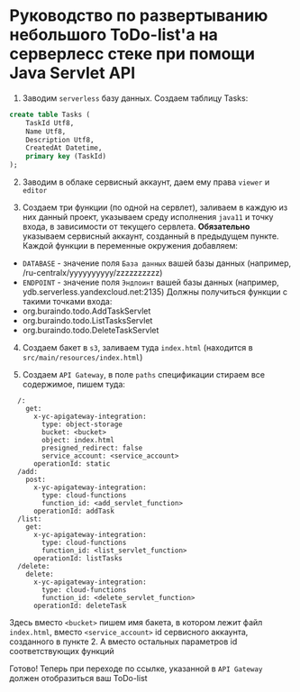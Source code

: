 # Руководство по развертыванию небольшого ToDo-list'а на серверлесс стеке при помощи Java Servlet API

1. Заводим `serverless` базу данных. Создаем таблицу Tasks:

```sql
create table Tasks (
    TaskId Utf8,
    Name Utf8,
    Description Utf8,
    CreatedAt Datetime,
    primary key (TaskId)
);
```

2. Заводим в облаке сервисный аккаунт, даем ему права `viewer` и `editor`

3. Создаем три функции (по одной на сервлет), заливаем в каждую из них данный проект, указываем среду исполнения `java11` и точку входа, в зависимости от текущего сервлета. 
**Обязательно** указываем сервисный аккаунт, созданный в предыдущем пункте. Каждой функции в переменные окружения добавляем:
* `DATABASE` - значение поля `База данных` вашей базы данных (например, /ru-centralx/yyyyyyyyyy/zzzzzzzzzz)
* `ENDPOINT` - значение поля `Эндпоинт` вашей базы данных (например, ydb.serverless.yandexcloud.net:2135)
Должны получиться функции с такими точками входа:
* org.buraindo.todo.AddTaskServlet
* org.buraindo.todo.ListTasksServlet
* org.buraindo.todo.DeleteTaskServlet

4. Создаем бакет в `s3`, заливаем туда `index.html` (находится в `src/main/resources/index.html`)

5. Создаем `API Gateway`, в поле `paths` спецификации стираем все содержимое, пишем туда:

```openapi
  /:
    get:
      x-yc-apigateway-integration:
        type: object-storage
        bucket: <bucket>
        object: index.html
        presigned_redirect: false
        service_account: <service_account>
      operationId: static
  /add:
    post:
      x-yc-apigateway-integration:
        type: cloud-functions
        function_id: <add_servlet_function>
      operationId: addTask
  /list:
    get:
      x-yc-apigateway-integration:
        type: cloud-functions
        function_id: <list_servlet_function>
      operationId: listTasks
  /delete:
    delete:
      x-yc-apigateway-integration:
        type: cloud-functions
        function_id: <delete_servlet_function>
      operationId: deleteTask
```

Здесь вместо `<bucket>` пишем имя бакета, в котором лежит файл `index.html`, вместо `<service_account>` id сервисного аккаунта, созданного в пункте 2. А вместо остальных параметров id соответствующих функций

Готово! Теперь при переходе по ссылке, указанной в `API Gateway` должен отобразиться ваш ToDo-list
